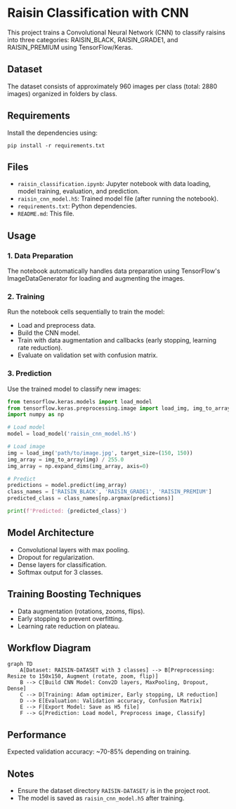 # Raisin Classification with CNN

This project trains a Convolutional Neural Network (CNN) to classify raisins into three categories: RAISIN_BLACK, RAISIN_GRADE1, and RAISIN_PREMIUM using TensorFlow/Keras.

## Dataset

The dataset consists of approximately 960 images per class (total: 2880 images) organized in folders by class.

## Requirements

Install the dependencies using:

```
pip install -r requirements.txt
```

## Files

- `raisin_classification.ipynb`: Jupyter notebook with data loading, model training, evaluation, and prediction.
- `raisin_cnn_model.h5`: Trained model file (after running the notebook).
- `requirements.txt`: Python dependencies.
- `README.md`: This file.

## Usage

### 1. Data Preparation

The notebook automatically handles data preparation using TensorFlow's ImageDataGenerator for loading and augmenting the images.

### 2. Training

Run the notebook cells sequentially to train the model:

- Load and preprocess data.
- Build the CNN model.
- Train with data augmentation and callbacks (early stopping, learning rate reduction).
- Evaluate on validation set with confusion matrix.

### 3. Prediction

Use the trained model to classify new images:

```python
from tensorflow.keras.models import load_model
from tensorflow.keras.preprocessing.image import load_img, img_to_array
import numpy as np

# Load model
model = load_model('raisin_cnn_model.h5')

# Load image
img = load_img('path/to/image.jpg', target_size=(150, 150))
img_array = img_to_array(img) / 255.0
img_array = np.expand_dims(img_array, axis=0)

# Predict
predictions = model.predict(img_array)
class_names = ['RAISIN_BLACK', 'RAISIN_GRADE1', 'RAISIN_PREMIUM']
predicted_class = class_names[np.argmax(predictions)]

print(f'Predicted: {predicted_class}')
```

## Model Architecture

- Convolutional layers with max pooling.
- Dropout for regularization.
- Dense layers for classification.
- Softmax output for 3 classes.

## Training Boosting Techniques

- Data augmentation (rotations, zooms, flips).
- Early stopping to prevent overfitting.
- Learning rate reduction on plateau.

## Workflow Diagram

```mermaid
graph TD
    A[Dataset: RAISIN-DATASET with 3 classes] --> B[Preprocessing: Resize to 150x150, Augment (rotate, zoom, flip)]
    B --> C[Build CNN Model: Conv2D layers, MaxPooling, Dropout, Dense]
    C --> D[Training: Adam optimizer, Early stopping, LR reduction]
    D --> E[Evaluation: Validation accuracy, Confusion Matrix]
    E --> F[Export Model: Save as H5 file]
    F --> G[Prediction: Load model, Preprocess image, Classify]
```

## Performance

Expected validation accuracy: ~70-85% depending on training.

## Notes

- Ensure the dataset directory `RAISIN-DATASET/` is in the project root.
- The model is saved as `raisin_cnn_model.h5` after training.
